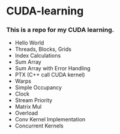 # CUDA-learning
### This is a repo for my CUDA learning.
- Hello World
- Threads, Blocks, Grids
- Index Calculations
- Sum Array
- Sum Array with Error Handling
- PTX (C++ call CUDA kernel)
- Warps
- Simple Occupancy
- Clock
- Stream Priority
- Matrix Mul
- Overload
- Conv Kernel Implementation
- Concurrent Kernels
